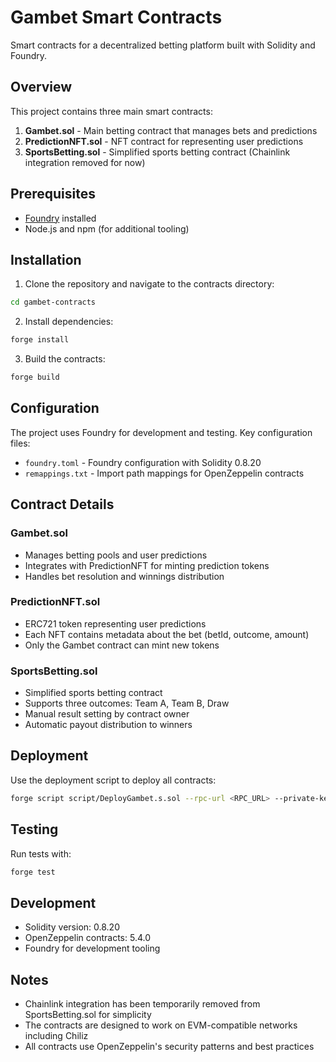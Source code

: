 # Gambet Smart Contracts

Smart contracts for a decentralized betting platform built with Solidity and Foundry.

## Overview

This project contains three main smart contracts:

1. **Gambet.sol** - Main betting contract that manages bets and predictions
2. **PredictionNFT.sol** - NFT contract for representing user predictions
3. **SportsBetting.sol** - Simplified sports betting contract (Chainlink integration removed for now)

## Prerequisites

- [Foundry](https://getfoundry.sh/) installed
- Node.js and npm (for additional tooling)

## Installation

1. Clone the repository and navigate to the contracts directory:
```bash
cd gambet-contracts
```

2. Install dependencies:
```bash
forge install
```

3. Build the contracts:
```bash
forge build
```

## Configuration

The project uses Foundry for development and testing. Key configuration files:

- `foundry.toml` - Foundry configuration with Solidity 0.8.20
- `remappings.txt` - Import path mappings for OpenZeppelin contracts

## Contract Details

### Gambet.sol
- Manages betting pools and user predictions
- Integrates with PredictionNFT for minting prediction tokens
- Handles bet resolution and winnings distribution

### PredictionNFT.sol
- ERC721 token representing user predictions
- Each NFT contains metadata about the bet (betId, outcome, amount)
- Only the Gambet contract can mint new tokens

### SportsBetting.sol
- Simplified sports betting contract
- Supports three outcomes: Team A, Team B, Draw
- Manual result setting by contract owner
- Automatic payout distribution to winners

## Deployment

Use the deployment script to deploy all contracts:

```bash
forge script script/DeployGambet.s.sol --rpc-url <RPC_URL> --private-key <PRIVATE_KEY> --broadcast
```

## Testing

Run tests with:
```bash
forge test
```

## Development

- Solidity version: 0.8.20
- OpenZeppelin contracts: 5.4.0
- Foundry for development tooling

## Notes

- Chainlink integration has been temporarily removed from SportsBetting.sol for simplicity
- The contracts are designed to work on EVM-compatible networks including Chiliz
- All contracts use OpenZeppelin's security patterns and best practices
